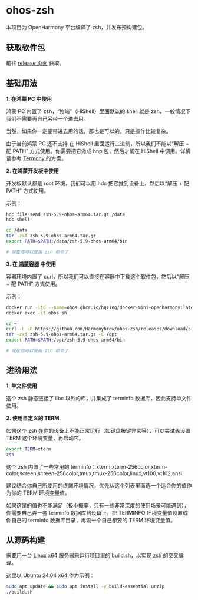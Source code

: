 # ohos-zsh
本项目为 OpenHarmony 平台编译了 zsh，并发布预构建包。

## 获取软件包
前往 [release 页面](https://github.com/Harmonybrew/ohos-zsh/releases) 获取。

## 基础用法
**1\. 在鸿蒙 PC 中使用**

鸿蒙 PC 内置了 zsh，“终端”（HiShell）里面默认的 shell 就是 zsh，一般情况下我们不需要再自己另带一个进去用。

当然，如果你一定要带进去用的话，那也是可以的，只是操作比较复杂。

由于当前鸿蒙 PC 还不支持 在 HiShell 里面运行二进制，所以我们不能以“解压 + 配 PATH” 方式使用。你需要把它做成 hnp 包，然后才能在 HiShell 中调用。详情请参考 [Termony
](https://github.com/TermonyHQ/Termony) 的方案。

**2\. 在鸿蒙开发板中使用**

开发板默认都是 root 环境，我们可以用 hdc 把它推到设备上，然后以“解压 + 配 PATH” 方式使用。

示例：
```sh
hdc file send zsh-5.9-ohos-arm64.tar.gz /data
hdc shell

cd /data
tar -zxf zsh-5.9-ohos-arm64.tar.gz
export PATH=$PATH:/data/zsh-5.9-ohos-arm64/bin

# 现在你可以使用 zsh 命令了
```

**3\. 在 [鸿蒙容器](https://github.com/hqzing/docker-mini-openharmony) 中使用**

容器环境内置了 curl，所以我们可以直接在容器中下载这个软件包，然后以“解压 + 配 PATH” 方式使用。

示例：
```sh
docker run -itd --name=ohos ghcr.io/hqzing/docker-mini-openharmony:latest
docker exec -it ohos sh

cd ~
curl -L -O https://github.com/Harmonybrew/ohos-zsh/releases/download/5.9/zsh-5.9-ohos-arm64.tar.gz
tar -zxf zsh-5.9-ohos-arm64.tar.gz -C /opt
export PATH=$PATH:/opt/zsh-5.9-ohos-arm64/bin

# 现在你可以使用 zsh 命令了
```

## 进阶用法
**1\. 单文件使用**

这个 zsh 静态链接了 libc 以外的库，并集成了 terminfo 数据库，因此支持单文件使用。

**2\. 使用自定义的 TERM**

如果这个 zsh 在你的设备上不能正常运行（如键盘按键异常等），可以尝试先设置 TERM 这个环境变量，再启动它。

```sh
export TERM=xterm
zsh
```

这个 zsh 内置了一些常用的 terminfo：xterm,xterm-256color,xterm-color,screen,screen-256color,tmux,tmux-256color,linux,vt100,vt102,ansi

建议结合你自己所使用的终端环境情况，优先从这个列表里面选一个适合你的值作为你的 TERM 环境变量值。

如果这里的值也不能满足（极小概率，只有一些非常深度的使用场景可能遇到），你需要自己弄一套 terminfo 数据库到设备上，把 TERMINFO 环境变量值设置成你自己的 terminfo 数据库目录，再设一个自己想要的 TERM 环境变量值。

## 从源码构建
需要用一台 Linux x64 服务器来运行项目里的 build.sh，以实现 zsh 的交叉编译。

这里以 Ubuntu 24.04 x64 作为示例：
```sh
sudo apt update && sudo apt install -y build-essential unzip
./build.sh
```
